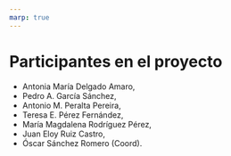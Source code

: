 ```yaml
---
marp: true
---
```


# Participantes en el proyecto
* Antonia María Delgado Amaro, 
* Pedro A. García Sánchez, 
* Antonio M. Peralta Pereira, 
* Teresa E. Pérez Fernández, 
* María Magdalena Rodríguez Pérez, 
* Juan Eloy Ruiz Castro,
* Óscar Sánchez Romero (Coord).